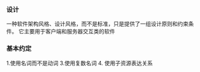 ### 设计
一种软件架构风格、设计风格，而不是标准，只是提供了一组设计原则和约束条件。
它主要用于客户端和服务器交互类的软件

### 基本约定
1.使用名词而不是动词
3.使用复数名词
4. 使用子资源表达关系